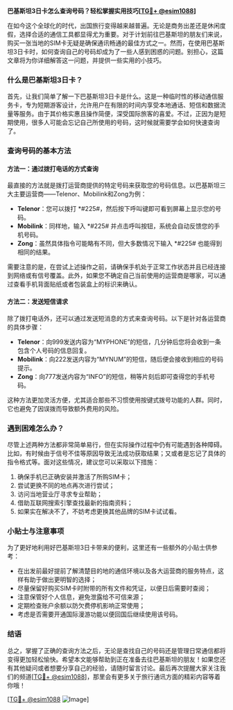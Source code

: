 **巴基斯坦3日卡怎么查询号码？轻松掌握实用技巧[[TG💪+ @esim1088](https://t.me/s/esim1088)]**

在如今这个全球化的时代，出国旅行变得越来越普遍。无论是商务出差还是休闲度假，选择合适的通信工具都显得尤为重要。对于计划前往巴基斯坦的朋友们来说，购买一张当地的SIM卡无疑是确保通讯畅通的最佳方式之一。然而，在使用巴基斯坦3日卡时，如何查询自己的号码却成为了一些人感到困惑的问题。别担心，这篇文章将为你详细解答这一问题，并提供一些实用的小技巧。

### 什么是巴基斯坦3日卡？

首先，让我们简单了解一下巴基斯坦3日卡是什么。这是一种临时性的移动通信服务卡，专为短期游客设计，允许用户在有限的时间内享受本地通话、短信和数据流量等服务。由于其价格实惠且操作简便，深受国际旅客的喜爱。不过，正因为是短期使用，很多人可能会忘记自己所使用的号码，这时候就需要学会如何快速查询了。

### 查询号码的基本方法

#### 方法一：通过拨打电话的方式查询
最直接的方法就是拨打运营商提供的特定号码来获取您的号码信息。以巴基斯坦三大主要运营商——Telenor、Mobilink和Zong为例：

- **Telenor**：您可以拨打 *#225#，然后按下呼叫键即可看到屏幕上显示您的号码。
- **Mobilink**：同样地，输入 *#225# 并点击呼叫按钮，系统会自动反馈您的手机号码。
- **Zong**：虽然具体指令可能略有不同，但大多数情况下输入 *#225# 也能得到相同的结果。

需要注意的是，在尝试上述操作之前，请确保手机处于正常工作状态并且已经连接到网络或有信号覆盖。此外，如果您不确定自己当前使用的运营商是哪家，可以通过查看手机背面贴纸或者包装盒上的标识来确认。

#### 方法二：发送短信请求
除了拨打电话外，还可以通过发送短消息的方式来查询号码。以下是针对各运营商的具体步骤：

- **Telenor**：向999发送内容为“MYPHONE”的短信，几分钟后您将会收到一条包含个人号码的信息回复。
- **Mobilink**：向222发送内容为“MYNUM”的短信，随后便会接收到相应的号码提示。
- **Zong**：向777发送内容为“INFO”的短信，稍等片刻后即可查得您的手机号码。

这种方法更加灵活方便，尤其适合那些不习惯使用按键式拨号功能的人群。同时，它也避免了因误拨而导致额外费用的风险。

### 遇到困难怎么办？

尽管上述两种方法都非常简单易行，但在实际操作过程中仍有可能遇到各种障碍。比如，有时候由于信号不佳等原因导致无法成功获取结果；又或者是忘记了具体的指令格式等。面对这些情况，建议您可以采取以下措施：

1. 确保手机已正确安装并激活了所购SIM卡；
2. 尝试更换不同的地点再次进行尝试；
3. 访问当地营业厅寻求专业帮助；
4. 借助互联网搜索引擎查找最新的指南资料；
5. 如果实在解决不了，不妨考虑更换其他品牌的SIM卡试试看。

### 小贴士与注意事项

为了更好地利用好巴基斯坦3日卡带来的便利，这里还有一些额外的小贴士供参考：

- 在出发前最好提前了解清楚目的地的通信环境以及各大运营商的服务特点，这样有助于做出更明智的选择；
- 尽量保留好购买SIM卡时附带的所有文件和凭证，以便日后需要时查阅；
- 注意保管好个人信息，避免泄露给不可信来源；
- 定期检查账户余额以防欠费停机影响正常使用；
- 考虑是否需要开通国际漫游功能以便回国后继续使用该号码。

### 结语

总之，掌握了正确的查询方法之后，无论是查找自己的号码还是管理日常通信都将变得更加轻松愉快。希望本文能够帮助到正在准备去往巴基斯坦的朋友！如果您还有其他疑问或者想要分享自己的经验，请随时留言讨论。最后再次提醒大家关注我们的频道[[TG💪+ @esim1088](https://t.me/s/esim1088)]，那里会有更多关于旅行通讯方面的精彩内容等着你哦！

[[TG💪+ @esim1088](https://t.me/s/esim1088) ![Image](https://i.postimg.cc/4NQfJmqS/Snipaste-2025-05-13-00-14-12.png)]